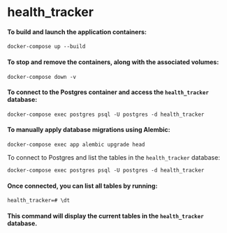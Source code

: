 # health_tracker

#### To build and launch the application containers:
```
docker-compose up --build
```
#### To stop and remove the containers, along with the associated volumes:
```
docker-compose down -v
```
#### To connect to the Postgres container and access the `health_tracker` database:
```
docker-compose exec postgres psql -U postgres -d health_tracker 
```
#### To manually apply database migrations using Alembic:
```
docker-compose exec app alembic upgrade head
```
To connect to Postgres and list the tables in the `health_tracker` database:
```
docker-compose exec postgres psql -U postgres -d health_tracker
```
#### Once connected, you can list all tables by running:
```
health_tracker=# \dt
```
#### This command will display the current tables in the `health_tracker` database.